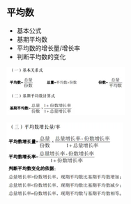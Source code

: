 ## 平均数
- 基本公式
- 基期平均数
- 平均数的增长量/增长率
- 判断平均数的变化

![平均数](./img/%E5%B9%B3%E5%9D%87%E6%95%B0.webp)

![平均数](./img/%E5%B9%B3%E5%9D%87%E6%95%B01.webp)